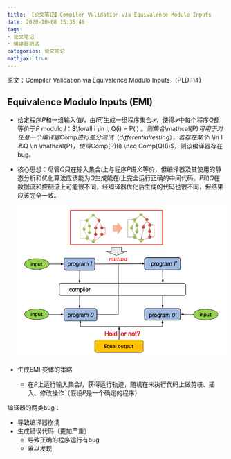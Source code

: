```yaml
---
title: 【论文笔记】Compiler Validation via Equivalence Modulo Inputs
date: 2020-10-08 15:35:46
tags:
- 论文笔记
- 编译器测试
categories: 论文笔记
mathjax: true
---
```


原文：Compiler Validation via Equivalence Modulo Inputs （PLDI'14) <!--more-->

## Equivalence Modulo Inputs (EMI)

- 给定程序$P$和一组输入值$I$，由$I$可生成一组程序集合$\mathcal{P}$，使得$\mathcal{P}$中每个程序$Q$都等价于$P$ modulo $I$：$\forall i \in I, Q(i) = P(i) $。则集合$\mathcal{P}$可用于对任意一个编译器$Comp$进行差分测试（differential testing），若存在某个$i \in I$和$Q \in \mathcal{P}$，使得$Comp(P)(i) \neq Comp(Q)(i)$，则该编译器存在bug。

- 核心思想：尽管$Q$只在输入集合$I$上与程序$P$语义等价，但编译器及其使用的静态分析和优化算法应该能为$Q$生成能在$I$上完全运行正确的中间代码。$P$和$Q$在数据流和控制流上可能很不同，经编译器优化后生成的代码也很不同，但结果应该完全一致。

  <img src="EMI/1.png" alt="emi" style="zoom:60%;" />

- 生成EMI 变体的策略
  
  - 在$P$上运行输入集合$I$，获得运行轨迹，随机在未执行代码上做剪枝、插入、修改操作（假设$P$是一个确定的程序）



编译器的两类bug：

- 导致编译器崩溃
- 生成错误代码（更加严重）
  - 导致正确的程序运行有bug
  - 难以发现